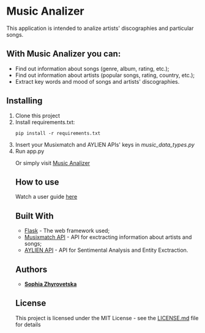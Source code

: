 # Music Analizer

This application is intended to analize artists' discographies and particular songs.

## With Music Analizer you can:

* Find out information about songs (genre, album, rating, etc.);
* Find out information about artists (popular songs, rating, country, etc.);
* Extract key words and mood of songs and artists' discographies.

## Installing

<ol>
<li>Clone this project</li>
<li>Install requirements.txt:
  
```
pip install -r requirements.txt
```
</li>
<li>Insert your Musixmatch and AYLIEN APIs' keys in <i>music_data_types.py</i></li>
<li>Run app.py</li>

Or simply visit [Music Analizer](http://sophie.pythonanywhere.com/)

## How to use
Watch a user guide [here](https://vimeo.com/274741864)

## Built With

* [Flask](http://flask.pocoo.org/) - The web framework used;
* [Musixmatch API](https://developer.musixmatch.com/) - API for exctracting information about artists and songs;
* [AYLIEN API](https://aylien.com/text-api/) - API for Sentimental Analysis and Entity Exctraction.


## Authors

* [**Sophia Zhyrovetska**](https://github.com/PurpleBooth)


## License

This project is licensed under the MIT License - see the [LICENSE.md](LICENSE.md) file for details

